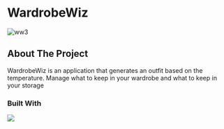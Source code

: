 # WardrobeWiz

![ww3](https://github.com/saltify-mob/WardrobeWiz/assets/93320021/7a3dee5b-f204-4a78-9fd8-86a1066a5c40)

## About The Project
<p>WardrobeWiz is an application that generates an outfit based on the temperature. Manage what to keep in your wardrobe and what to keep in your storage</p>

### Built With
<img src="https://skillicons.dev/icons?i=java,spring,maven,html,tailwind,ts,next&perline=8" />

